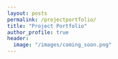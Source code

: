 ```yaml
---
layout: posts
permalink: /projectportfolio/
title: "Project Portfolio"
author_profile: true
header:
  image: "/images/coming_soon.png"
---
```

